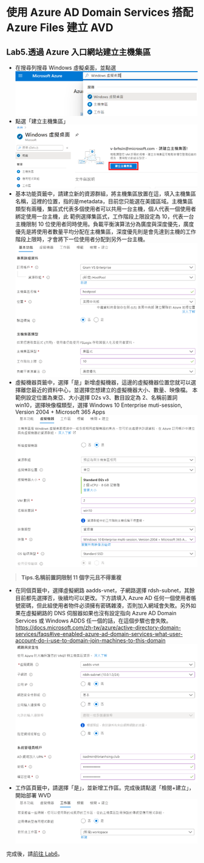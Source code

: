 # 使用 Azure AD Domain Services 搭配 Azure Files 建立 AVD

## Lab5.透過 Azure 入口網站建立主機集區

 - 在搜尋列搜尋 Windows 虛擬桌面，並點選<br>
  ![GITHUB](https://github.com/BrianHsing/Azure-Virtual-Desktop/blob/master/Lab1/wvd1.png "wvd1")<br>
 - 點選「建立主機集區」<br>
  ![GITHUB](https://github.com/BrianHsing/Azure-Virtual-Desktop/blob/master/Lab1/wvd2.png "wvd2")<br>
 - 基本功能頁籤中，請建立新的資源群組，將主機集區放置在這，填入主機集區名稱，這裡的位置，指的是metadata，目前您只能選在美國區域。主機集區類型有兩種，集區式代表多個使用者可以共用一台主機，個人代表一個使用者綁定使用一台主機，此
 範例選擇集區式，工作階段上限設定為 10，代表一台主機限制 10 位使用者同時使用。負載平衡演算法分為廣度與深度優先，廣度優先是將使用者數量平均分配在主機集區，深度優先則是會先達到主機的工作階段上限時，才會將下一位使用者分配到另外一台主機。<br>
  ![GITHUB](https://github.com/BrianHsing/Azure-Virtual-Desktop/blob/master/Lab1/wvd3.png "wvd3")<br>
 - 虛擬機器頁籤中，選擇「是」新增虛擬機器，這邊的虛擬機器位置您就可以選擇離您最近的資料中心，並選擇您想建立的虛擬機器大小、數量、映像檔。
本範例設定位置為東亞、大小選擇 D2s v3、數目設定為 2、名稱前置詞 win10，選擇映像檔類型，選擇 Windows 10 Enterprise muti-session, Version 2004 + Microsoft 365 Apps<br>
  ![GITHUB](https://github.com/BrianHsing/Azure-Virtual-Desktop/blob/master/Lab1/wvd4.png "wvd4")<br>
  > **Tips.名稱前置詞限制 11 個字元且不得重複** <br>
 - 在同個頁籤中，選擇虛擬網路 aadds-vnet，子網路選擇 rdsh-subnet，其餘目前都先選擇否，後續均可以更改。下方請填入 Azure AD 任何一個使用者帳號密碼，但此組使用者物件必須擁有密碼雜湊，否則加入網域會失敗。另外如果在虛擬網路的 DNS 伺服器如果也沒有設定指向 Azure AD Domain Services 或 Windows ADDS 任一個的話，在這個步驟也會失敗。<br>
  https://docs.microsoft.com/zh-tw/azure/active-directory-domain-services/faqs#ive-enabled-azure-ad-domain-services-what-user-account-do-i-use-to-domain-join-machines-to-this-domain<br>
  ![GITHUB](https://github.com/BrianHsing/Azure-Virtual-Desktop/blob/master/Lab1/wvd5.png "wvd5")<br>
 - 工作區頁籤中，請選擇「是」，並新增工作區。完成後請點選「檢閱+建立」，開始部署 WVD<br>
  ![GITHUB](https://github.com/BrianHsing/Azure-Virtual-Desktop/blob/master/Lab1/wvd6.png "wvd6")<br>

 完成後，請[前往 Lab6](https://github.com/BrianHsing/Azure-Virtual-Desktop/blob/master/Lab6.md)。<br>